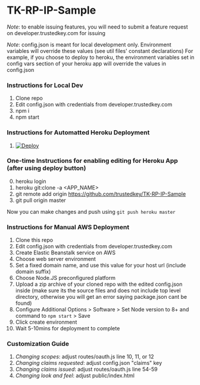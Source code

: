 # TK-RP-IP-Sample

*Note*: to enable issuing features, you will need to submit a feature request on developer.trustedkey.com for issuing

*Note*: config.json is meant for local development only. Environment variables will override these values (see util files' constant declarations) For example, if you choose to deploy to heroku, the environment variables set in config vars section of your heroku app will override the values in config.json

### Instructions for Local Dev

1. Clone repo
2. Edit config.json with credentials from developer.trustedkey.com
3. npm i
4. npm start

### Instructions for Automatted Heroku Deployment

1. [![Deploy](https://www.herokucdn.com/deploy/button.svg)](https://heroku.com/deploy?template=https://github.com/trustedkey/TK-RP-IP-Sample/tree/master)

### One-time Instructions for enabling editing for Heroku App (after using deploy button)
0. heroku login
1. heroku git:clone -a <APP_NAME>
2. git remote add origin https://github.com/trustedkey/TK-RP-IP-Sample
3. git pull origin master

Now you can make changes and push using `git push heroku master`

### Instructions for Manual AWS Deployment

1. Clone this repo
2. Edit config.json with credentials from developer.trustedkey.com
3. Create Elastic Beanstalk service on AWS 
4. Choose web server environment
5. Set a fixed domain name, and use this value for your host url (include domain suffix)
6. Choose Node.JS preconfigured platform
7. Upload a zip archive of your cloned repo with the edited config.json inside (make sure its the source files and does not include top level directory, otherwise you will get an error saying package.json cant be found)
8. Configure Additional Options > Software > Set Node version to 8+ and command to `npm start` > Save
9. Click create environment
10. Wait 5-10mins for deployment to complete

### Customization Guide

1. *Changing scopes*: adjust routes/oauth.js line 10, 11, or 12
2. *Changing claims requested*: adjust config.json "claims" key
3. *Changing claims issued*: adjust routes/oauth.js line 54-59
4. *Changing look and feel*: adjust public/index.html
